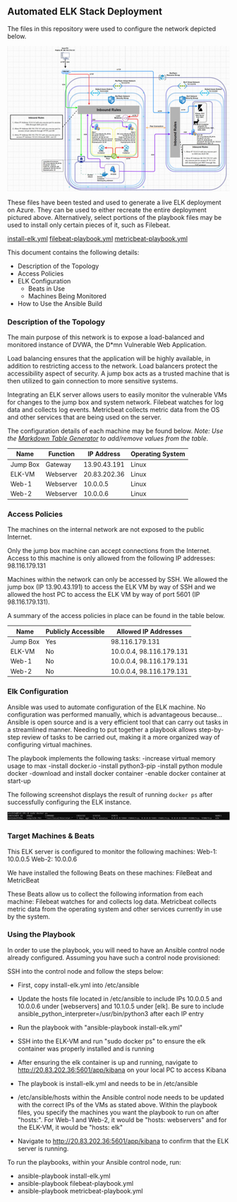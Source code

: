 ## Automated ELK Stack Deployment

The files in this repository were used to configure the network depicted below.

![Network Diagram](https://github.com/mliang7766/Cybersecurity-Project-1/blob/main/Diagrams/michael-liang-network-diagram.JPG)

These files have been tested and used to generate a live ELK deployment on Azure. They can be used to either recreate the entire deployment pictured above. Alternatively, select portions of the playbook files may be used to install only certain pieces of it, such as Filebeat.

[install-elk.yml](https://github.com/mliang7766/Cybersecurity-Project-1/blob/main/Ansible/filebeat-playbook.yml.txt)
[filebeat-playbook.yml](https://github.com/mliang7766/Cybersecurity-Project-1/blob/main/Ansible/filebeat-playbook.yml.txt)
[metricbeat-playbook.yml](https://github.com/mliang7766/Cybersecurity-Project-1/blob/main/Ansible/metricbeat-playbook.yml.txt)

This document contains the following details:
- Description of the Topology
- Access Policies
- ELK Configuration
  - Beats in Use
  - Machines Being Monitored
- How to Use the Ansible Build


### Description of the Topology

The main purpose of this network is to expose a load-balanced and monitored instance of DVWA, the D*mn Vulnerable Web Application.

Load balancing ensures that the application will be highly available, in addition to restricting access to the network.
Load balancers protect the accessibility aspect of security. A jump box acts as a trusted machine that is then utilized to gain connection to more sensitive systems. 

Integrating an ELK server allows users to easily monitor the vulnerable VMs for changes to the jump box and system network.
Filebeat watches for log data and collects log events. 
Metricbeat collects metric data from the OS and other services that are being used on the server. 

The configuration details of each machine may be found below.
_Note: Use the [Markdown Table Generator](http://www.tablesgenerator.com/markdown_tables) to add/remove values from the table_.

| Name     | Function  | IP Address   | Operating System |
|----------|-----------|--------------|------------------|
| Jump Box | Gateway   | 13.90.43.191 | Linux            |
| ELK-VM   | Webserver | 20.83.202.36 | Linux            |
| Web-1    | Webserver | 10.0.0.5     | Linux            |
| Web-2    | Webserver | 10.0.0.6     | Linux            |

### Access Policies

The machines on the internal network are not exposed to the public Internet. 

Only the jump box machine can accept connections from the Internet. Access to this machine is only allowed from the following IP addresses:
98.116.179.131

Machines within the network can only be accessed by SSH.
We allowed the jump box (IP 13.90.43.191) to access the ELK VM by way of SSH and we allowed the host PC to access the ELK VM by way of port 5601 (IP 98.116.179.131).

A summary of the access policies in place can be found in the table below.

| Name     | Publicly Accessible | Allowed IP Addresses     |
|----------|---------------------|--------------------------|
| Jump Box | Yes                 | 98.116.179.131           |
| ELK-VM   | No                  | 10.0.0.4, 98.116.179.131 |
| Web-1    | No                  | 10.0.0.4, 98.116.179.131 |
| Web-2    | No                  | 10.0.0.4, 98.116.179.131 |

### Elk Configuration

Ansible was used to automate configuration of the ELK machine. No configuration was performed manually, which is advantageous because...
Ansible is open source and is a very efficient tool that can carry out tasks in a streamlined manner. Needing to put together a playbook allows step-by-step review of tasks to be carried out, making it a more organized way of configuring virtual machines.

The playbook implements the following tasks:
-increase virtual memory usage to max
-install docker.io
-install python3-pip
-install python module docker
-download and install docker container
-enable docker container at start-up

The following screenshot displays the result of running `docker ps` after successfully configuring the ELK instance.

![sudo docker ps](https://github.com/mliang7766/Cybersecurity-Project-1/blob/main/Images/michael-liang-elk-docker-ps.JPG)

### Target Machines & Beats
This ELK server is configured to monitor the following machines:
Web-1: 10.0.0.5
Web-2: 10.0.0.6

We have installed the following Beats on these machines:
FileBeat and MetricBeat

These Beats allow us to collect the following information from each machine:
Filebeat watches for and collects log data. Metricbeat collects metric data from the operating system and other services currently in use by the system.

### Using the Playbook
In order to use the playbook, you will need to have an Ansible control node already configured. Assuming you have such a control node provisioned: 

SSH into the control node and follow the steps below:
- First, copy install-elk.yml into /etc/ansible
- Update the hosts file located in /etc/ansible to include IPs 10.0.0.5 and 10.0.0.6 under [webservers] and 10.1.0.5 under [elk]. Be sure to include ansible_python_interpreter=/usr/bin/python3 after each IP entry
- Run the playbook with "ansible-playbook install-elk.yml"
- SSH into the ELK-VM and run "sudo docker ps" to ensure the elk container was properly installed and is running
- After ensuring the elk container is up and running, navigate to http://20.83.202.36:5601/app/kibana on your local PC to access Kibana

- The playbook is install-elk.yml and needs to be in /etc/ansible
- /etc/ansible/hosts within the Ansible control node needs to be updated with the correct IPs of the VMs as stated above. Within the playbook files, you specify the machines you want the playbook to run on after "hosts:". For Web-1 and Web-2, it would be "hosts: webservers" and for the ELK-VM, it would be "hosts: elk"
- Navigate to http://20.83.202.36:5601/app/kibana to confirm that the ELK server is running.

To run the playbooks, within your Ansible control node, run:
- ansible-playbook install-elk.yml
- ansible-playbook filebeat-playbook.yml
- ansible-playbook metricbeat-playbook.yml